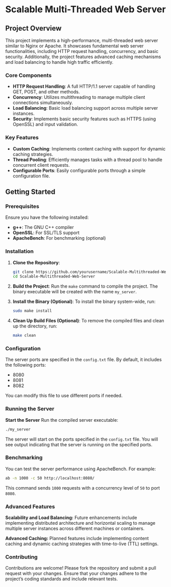 # Scalable Multi-Threaded Web Server

## Project Overview

This project implements a high-performance, multi-threaded web server similar to Nginx or Apache. It showcases fundamental web server functionalities, including HTTP request handling, concurrency, and basic security. Additionally, the project features advanced caching mechanisms and load balancing to handle high traffic efficiently.

### Core Components

- **HTTP Request Handling**: A full HTTP/1.1 server capable of handling GET, POST, and other methods.
- **Concurrency**: Utilizes multithreading to manage multiple client connections simultaneously.
- **Load Balancing**: Basic load balancing support across multiple server instances.
- **Security**: Implements basic security features such as HTTPS (using OpenSSL) and input validation.

### Key Features

- **Custom Caching**: Implements content caching with support for dynamic caching strategies.
- **Thread Pooling**: Efficiently manages tasks with a thread pool to handle concurrent client requests.
- **Configurable Ports**: Easily configurable ports through a simple configuration file.

## Getting Started

### Prerequisites

Ensure you have the following installed:

- **g++**: The GNU C++ compiler
- **OpenSSL**: For SSL/TLS support
- **ApacheBench**: For benchmarking (optional)

### Installation

1. **Clone the Repository**:
    ```bash
    git clone https://github.com/yourusername/Scalable-Multithreaded-Web-Server.git
    cd Scalable-Multithreaded-Web-Server
    ```

2. **Build the Project**:
    Run the `make` command to compile the project. The binary executable will be created with the name `my_server`.

3. **Install the Binary (Optional)**:
    To install the binary system-wide, run:
    ```bash
    sudo make install
    ```

4. **Clean Up Build Files (Optional)**:
    To remove the compiled files and clean up the directory, run:
    ```bash
    make clean
    ```

### Configuration

The server ports are specified in the `config.txt` file. By default, it includes the following ports:

- 8080
- 8081
- 8082

You can modify this file to use different ports if needed.

### Running the Server

**Start the Server**
Run the compiled server executable:
```bash
./my_server
```
The server will start on the ports specified in the `config.txt` file. You will see output indicating that the server is running on the specified ports.

### Benchmarking

You can test the server performance using ApacheBench. For example:


```bash
ab -n 1000 -c 50 http://localhost:8080/

```
This command sends `1000` requests with a concurrency level of `50` to port `8080`.

### Advanced Features

**Scalability and Load Balancing:** Future enhancements include implementing distributed architecture and horizontal scaling to manage multiple server instances across different machines or containers.

**Advanced Caching:** Planned features include implementing content caching and dynamic caching strategies with time-to-live (TTL) settings.

### Contributing
Contributions are welcome! Please fork the repository and submit a pull request with your changes. Ensure that your changes adhere to the project’s coding standards and include relevant tests.
